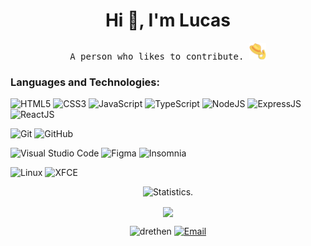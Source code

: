 <h1 align="center">Hi 👋, I'm Lucas </h1>

<p align="center">
    <samp>
         A person who likes to contribute. <img alt="RUSB" width="27px" src="resources/rusb.png"/>
    </samp>
</p>

<h3 align="left">Languages and Technologies: </h3>

<p align="left">

![HTML5](https://img.shields.io/badge/-HTML5-E34F26?style=for-the-badge&logo=HTML5&logoColor=fff)
![CSS3](https://img.shields.io/badge/-CSS3-1572B6?style=for-the-badge&logo=CSS3&logoColor=fff)
![JavaScript](https://img.shields.io/badge/-JavaScript-F7DF1E?style=for-the-badge&logo=javascript&logoColor=fff)
![TypeScript](https://img.shields.io/badge/-TypeScript-3178C6?style=for-the-badge&logo=typescript&logoColor=fff)
![NodeJS](https://img.shields.io/badge/-Node.js-339933?style=for-the-badge&logo=node-js&logoColor=fff)
![ExpressJS](https://img.shields.io/badge/-Express-000000?style=for-the-badge&logo=express&logoColor=fff)
![ReactJS](https://img.shields.io/badge/-React-61DAFB?style=for-the-badge&logo=react&logoColor=fff)

![Git](https://img.shields.io/badge/-Git-F05032?style=for-the-badge&logo=git&logoColor=fff)
![GitHub](https://img.shields.io/badge/-GitHub-181717?style=for-the-badge&logo=github&logoColor=fff)

![Visual Studio Code](https://img.shields.io/badge/-VisualStudioCode-007ACC?style=for-the-badge&logo=visual-studio-code&logoColor=fff)
![Figma](https://img.shields.io/badge/-Figma-F24E1E?style=for-the-badge&logo=figma&logoColor=fff)
![Insomnia](https://img.shields.io/badge/-Insomnia-5849BE?style=for-the-badge&logo=insomnia&logoColor=fff)

![Linux](https://img.shields.io/badge/-Linux-FCC624?style=for-the-badge&logo=linux&logoColor=fff)
![XFCE](https://img.shields.io/badge/-XFCE-2284F2?style=for-the-badge&logo=xfce&logoColor=fff)

</p>

<p align="center">
<img src="https://github-readme-stats.vercel.app/api?username=drethenrain&show_icons=true&custom_title=DrethenRain%20Github%20Stats&title_color=fff&text_color=fff&icon_color=fff&bg_color=1e2228&hide_border=true" alt="Statistics." />
</p>

<p align="center">
<img align="center" src="https://github-readme-stats.vercel.app/api/top-langs/?username=drethenrain&layout=compact&hide_border=true&icon_color=41B883&title_color=fff&text_color=fff&icon_color=fff&bg_color=1e2228" />
</p>

<p align="center">
<img src="https://komarev.com/ghpvc/?username=drethenrain&label=Profile%20views&color=1e2228&style=flat" alt="drethen" />
<a href="mailto:drethenrain@hotmail.com"><img alt="Email" src="https://img.shields.io/badge/Email-drethenrain-blue?style=flat&logo=microsoft-outlook"></a>
</p>
